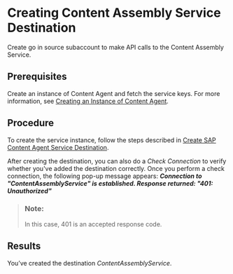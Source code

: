 <!-- loio3a6a81e12df04fa790770bdc25e7ddff -->

# Creating Content Assembly Service Destination

Create go in source subaccount to make API calls to the Content Assembly Service.



<a name="loio3a6a81e12df04fa790770bdc25e7ddff__prereq_cbq_pk3_v4b"/>

## Prerequisites

Create an instance of Content Agent and fetch the service keys. For more information, see [Creating an Instance of Content Agent](creating-an-instance-of-content-agent-359ecd7.md).



## Procedure

To create the service instance, follow the steps described in [Create SAP Content Agent Service Destination](https://help.sap.com/docs/CONTENT_AGENT_SERVICE/ae1a4f2d150d468d9ff56e13f9898e07/a4da0c26ced74bbfbc60e7f607dc05ab.html?version=Latest&q=destination).

After creating the destination, you can also do a *Check Connection* to verify whether you've added the destination correctly. Once you perform a check connection, the following pop-up message appears: ***Connection to "ContentAssemblyService" is established. Response returned: "401: Unauthorized"***

> ### Note:  
> In this case, 401 is an accepted response code.



<a name="loio3a6a81e12df04fa790770bdc25e7ddff__result_j2v_h2w_n4b"/>

## Results

You’ve created the destination *ContentAssemblyService*.

